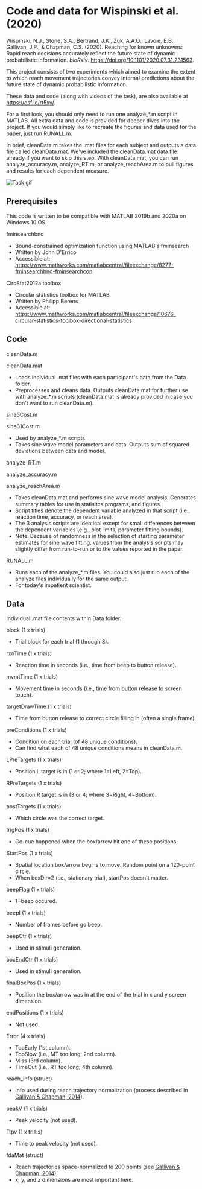 # Code and data for Wispinski et al. (2020)

Wispinski, N.J., Stone, S.A., Bertrand, J.K., Zuk, A.A.O., Lavoie, E.B., Gallivan, J.P., & Chapman, C.S. (2020). Reaching for known unknowns: Rapid reach decisions accurately reflect the future state of dynamic probabilistic information. *bioRxiv*. https://doi.org/10.1101/2020.07.31.231563.

This project consists of two experiments which aimed to examine the extent to which reach movement trajectories convey internal predictions about the future state of dynamic probabilistic information.

These data and code (along with videos of the task), are also available at https://osf.io/rt5xv/.

For a first look, you should only need to run one analyze_\*.m script in MATLAB. All extra data and code is provided for deeper dives into the project.
If you would simply like to recreate the figures and data used for the paper, just run RUNALL.m.

In brief, cleanData.m takes the .mat files for each subject and outputs a data file called cleanData.mat.
We've included the cleanData.mat data file already if you want to skip this step.
With cleanData.mat, you can run analyze_accuracy.m, analyze_RT.m, or analyze_reachArea.m to pull figures and results for each dependent measure.

![Task gif](https://github.com/nathanwispinski/wispinski-biorxiv-2020/blob/main/videoExamples_Box.gif)

## Prerequisites

This code is written to be compatible with MATLAB 2019b and 2020a on Windows 10 OS.

fminsearchbnd
 - Bound-constrained optimization function using MATLAB's fminsearch
 - Written by John D'Errico
 - Accessible at: https://www.mathworks.com/matlabcentral/fileexchange/8277-fminsearchbnd-fminsearchcon

CircStat2012a toolbox
 - Circular statistics toolbox for MATLAB
 - Written by Philipp Berens
 - Accessible at: https://www.mathworks.com/matlabcentral/fileexchange/10676-circular-statistics-toolbox-directional-statistics

## Code

cleanData.m

cleanData.mat
 - Loads individual .mat files with each participant's data from the Data folder.
 - Preprocesses and cleans data. Outputs cleanData.mat for further use with analyze_\*.m scripts (cleanData.mat is already provided in case you don't want to run cleanData.m).

sine5Cost.m

sine61Cost.m
 - Used by analyze_\*.m scripts.
 - Takes sine wave model parameters and data. Outputs sum of squared deviations between data and model.

analyze_RT.m

analyze_accuracy.m

analyze_reachArea.m
 - Takes cleanData.mat and performs sine wave model analysis. Generates summary tables for use in statisitcs programs, and figures.
 - Script titles denote the dependent variable analyzed in that script (i.e., reaction time, accuracy, or reach area).
 - The 3 analysis scripts are identical except for small differences between the dependent variables (e.g., plot limits, parameter fitting bounds).
 - Note: Because of randomness in the selection of starting parameter estimates for sine wave fitting, values from the analysis scripts may slightly differ from run-to-run or to the values reported in the paper.

RUNALL.m
 - Runs each of the analyze_\*.m files. You could also just run each of the analyze files individually for the same output.
 - For today's impatient scientist.
 
 ## Data

Individual .mat file contents within Data folder:

block (1 x trials)
 - Trial block for each trial (1 through 8).
 
rxnTime (1 x trials)
 - Reaction time in seconds (i.e., time from beep to button release).
 
mvmtTime (1 x trials)
 - Movement time in seconds (i.e., time from button release to screen touch).
 
targetDrawTime (1 x trials)
 - Time from button release to correct circle filling in (often a single frame).
 
preConditions (1 x trials)
 - Condition on each trial (of 48 unique conditions).
 - Can find what each of 48 unique conditions means in cleanData.m.
 
LPreTargets (1 x trials)
 - Position L target is in (1 or 2; where 1=Left, 2=Top).
 
RPreTargets (1 x trials)
 - Position R target is in (3 or 4; where 3=Right, 4=Bottom).
 
postTargets (1 x trials)
 - Which circle was the correct target.
 
trigPos (1 x trials)
 - Go-cue happened when the box/arrow hit one of these positions.
 
StartPos (1 x trials)
 - Spatial location box/arrow begins to move. Random point on a 120-point circle.
 - When boxDir=2 (i.e., stationary trial), startPos doesn't matter.
 
beepFlag (1 x trials)
 - 1=beep occured.
 
beepI (1 x trials)
 - Number of frames before go beep.
 
beepCtr (1 x trials)
 - Used in stimuli generation.
 
boxEndCtr (1 x trials)
 - Used in stimuli generation.
 
finalBoxPos (1 x trials)
 - Position the box/arrow was in at the end of the trial in x and y screen dimension.
 
endPositions (1 x trials)
 - Not used.
 
Error (4 x trials)
 - TooEarly (1st column).
 - TooSlow (i.e., MT too long; 2nd column).
 - Miss (3rd column).
 - TimeOut (i.e., RT too long; 4th column).
 
reach_info (struct)
 - Info used during reach trajectory normalization (process described in [Gallivan & Chapman, 2014](https://www.frontiersin.org/articles/10.3389/fnins.2014.00215/full)).
 
peakV (1 x trials)
 - Peak velocity (not used).
 
Ttpv (1 x trials)
 - Time to peak velocity (not used).
 
fdaMat (struct)
 - Reach trajectories space-normalized to 200 points (see [Gallivan & Chapman, 2014](https://www.frontiersin.org/articles/10.3389/fnins.2014.00215/full)).
 - x, y, and z dimensions are most important here.
